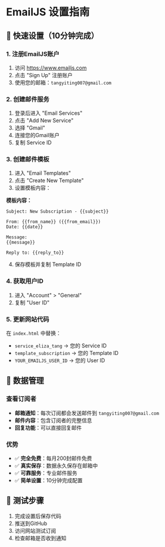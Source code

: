 # EmailJS 设置指南

## 🚀 快速设置（10分钟完成）

### 1. 注册EmailJS账户
1. 访问 https://www.emailjs.com
2. 点击 "Sign Up" 注册账户
3. 使用您的邮箱：`tangyiting007@gmail.com`

### 2. 创建邮件服务
1. 登录后进入 "Email Services"
2. 点击 "Add New Service"
3. 选择 "Gmail"
4. 连接您的Gmail账户
5. 复制 Service ID

### 3. 创建邮件模板
1. 进入 "Email Templates"
2. 点击 "Create New Template"
3. 设置模板内容：

**模板内容：**
```
Subject: New Subscription - {{subject}}

From: {{from_name}} ({{from_email}})
Date: {{date}}

Message:
{{message}}

Reply to: {{reply_to}}
```

4. 保存模板并复制 Template ID

### 4. 获取用户ID
1. 进入 "Account" > "General"
2. 复制 "User ID"

### 5. 更新网站代码
在 `index.html` 中替换：
- `service_eliza_tang` → 您的 Service ID
- `template_subscription` → 您的 Template ID  
- `YOUR_EMAILJS_USER_ID` → 您的 User ID

## 📧 数据管理

### 查看订阅者
- **邮箱通知**：每次订阅都会发送邮件到 `tangyiting007@gmail.com`
- **邮件内容**：包含订阅者的完整信息
- **回复功能**：可以直接回复邮件

### 优势
- ✅ **完全免费**：每月200封邮件免费
- ✅ **真实保存**：数据永久保存在邮箱中
- ✅ **可靠服务**：专业邮件服务
- ✅ **简单设置**：10分钟完成配置

## 🎯 测试步骤
1. 完成设置后保存代码
2. 推送到GitHub
3. 访问网站测试订阅
4. 检查邮箱是否收到通知
